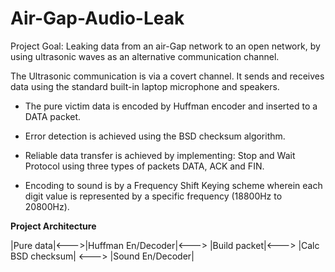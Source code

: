 # Air-Gap-Audio-Leak


Project Goal: Leaking data from an air-Gap network to an open network, by using ultrasonic waves as an alternative communication channel.

The Ultrasonic communication is via a covert channel.
It sends and receives data using the standard built-in laptop microphone and speakers.

* The pure victim data is encoded by Huffman encoder and inserted to a DATA packet.

* Error detection is achieved using the BSD checksum algorithm.

* Reliable data transfer is achieved by implementing: Stop and Wait Protocol using three types of packets DATA, ACK and FIN.

* Encoding to sound is by a Frequency Shift Keying scheme wherein each digit value is represented by a specific frequency (18800Hz to 20800Hz).

**Project Architecture**

|Pure data|<--->|Huffman En/Decoder|<---> |Build packet|<---> |Calc BSD checksum|  <---> |Sound En/Decoder|
